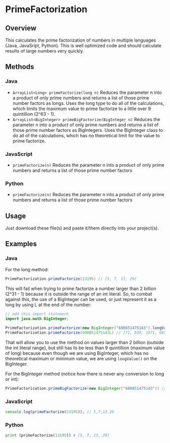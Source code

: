 # PrimeFactorization

## Overview

This calculates the prime factorization of numbers in multiple languages (Java, JavaSript, Python). This is well optimized code and should calculate results of large numbers very quickly.

## Methods

### Java


- `ArrayList<Long> primeFactorize(long n)` Reduces the parameter n into a product of only prime numbers and returns a list of those prime number factors as longs. Uses the long type to do all of the calculations, which limits the maximum value to prime factorize to a little over 9 quintillion (2^63 - 1).
- `ArrayList<BigInteger> primeBigFactorize(BigInteger n)` Reduces the parameter n into a product of only prime numbers and returns a list of those prime number factors as BigIntegers. Uses the BigInteger class to do all of the calculations, which has no theoretical limit for the value to prime factorize.

### JavaScript

- `primeFactorize(n)` Reduces the parameter n into a product of only prime numbers and returns a list of those prime number factors

### Python

- `primeFactorize(n)` Reduces the parameter n into a product of only prime numbers and returns a list of those prime number factors

## Usage

Just download these file(s) and paste it/them directly into your project(s).

## Examples

### Java

For the long method:

```java
PrimeFactorization.primeFactorize(13195) // [5, 7, 13, 29]
```

This will fail when trying to prime factorize a number larger than 2 billion (2^31 - 1) because it is outside the range of an int literal. So, to combat against this, the use of a BigInteger can be used, or just represent it as a long by using L at the end of the number:

```java
// add this import statement
import java.math.BigInteger;
        
PrimeFactorization.primeFactorize(new BigInteger("600851475143").longValue()) // [71, 839, 1471, 6857]
PrimeFactorization.primeFactorize(600851475143L) // [71, 839, 1471, 6857]
```

That will allow you to use the method on values larger than 2 billion (outside the int literal range), but still has to be less than 9 quintillion (maximum value of long) because even though we are using BigInteger, which has no theoretical maximum or minimum value, we are using `longValue()` on the BigInteger.

For the BigInteger method (notice how there is never any conversion to long or int):

```java
PrimeFactorization.primeBigFactorize(new BigInteger("600851475143")) // [71, 839, 1471, 6857]
```

### JavaScript
```javascript
console.log(primeFactorize(13195)); // 5,7,13,29
```

### Python
```python
print (primeFactorize(13195)) # [5, 7, 13, 29]
```